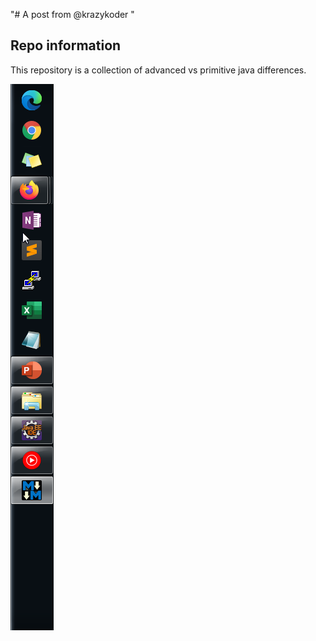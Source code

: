 "# A post from @krazykoder " 

## Repo information 

This repository is a collection of advanced vs primitive java differences. 


![](img\task%20bar.png)
